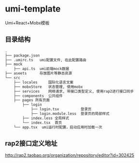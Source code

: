 # umi-template

Umi+React+Mobx模板

## 目录结构

```md
.
├── package.json
├── .umirc.ts   umi配置文件, 在此配置路由
├── mock        
    ├── api.ts  umi前端mock数据
├── aseets      存放图片等静态资源
└── src
    ├── locales     国际化语言文案
    ├── mobxStore   状态管理, 使用mobx
    ├── services    网络请求, 带接口类型定义, 使用rap2进行接口同步
    ├── components  公共组件
    ├── pages 所有页面
        ├── login 
            ├── login.tsx          登录页
            ├── login.module.less  登录页的局部样式
        ├── index.less 全局样式
        └── index.tsx  首页
    └── app.tsx  umi运行时配置，启动应用时加载一次
```

## rap2接口定义地址
http://rap2.taobao.org/organization/repository/editor?id=302425
